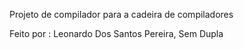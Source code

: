 Projeto de compilador para a cadeira de compiladores

Feito por : Leonardo Dos Santos Pereira,
Sem Dupla
